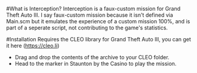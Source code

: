 #What is Interception?
Interception is a faux-custom mission for Grand Theft Auto III. I say faux-custom mission because it isn't defined via Main.scm but it emulates the experience of a custom mission 100%, and is part of a seperate script, not contributing to the game's statistics.

#Installation
Requires the CLEO library for Grand Theft Auto III, you can get it here (https://cleo.li)
- Drag and drop the contents of the archive to your CLEO folder.
- Head to the marker in Staunton by the Casino to play the mission.

